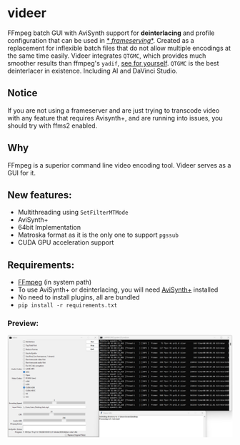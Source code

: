 # videer

FFmpeg batch GUI with AviSynth support for **deinterlacing** and profile configuration that can be used in [*
*frameserving**](https://github.com/satishsampath/frame-server). Created as a replacement for inflexible batch files
that do not allow multiple encodings at the same time easily.
Videer integrates `QTGMC`, which provides much smoother results than
ffmpeg's `yadif`, [see for yourself](https://www.youtube.com/watch?v=jE47A57T5FA). `QTGMC` is the best deinterlacer in
existence. Including AI and DaVinci Studio.

## Notice

If you are not using a frameserver and are just trying to transcode video with any feature that requires Avisynth+, and are running into issues, you should try with ffms2 enabled.

## Why

FFmpeg is a superior command line video encoding tool. Videer serves as a GUI for it.

## New features:

- Multithreading using `SetFilterMTMode`
- AviSynth+
- 64bit Implementation
- Matroska format as it is the only one to support `pgssub`
- CUDA GPU acceleration support

## Requirements:

- [FFmpeg](https://ffmpeg.org/) (in system path)
- To use AviSynth+ or deinterlacing, you will need [AviSynth+](https://avs-plus.net/) installed
- No need to install plugins, all are bundled
- `pip install -r requirements.txt`

### Preview:

![thumb](thumb.png)
